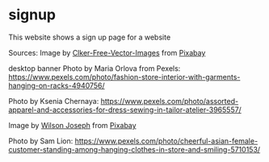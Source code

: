 # signup
This website shows a sign up page for a website



Sources:
Image by <a href="https://pixabay.com/users/clker-free-vector-images-3736/?utm_source=link-attribution&amp;utm_medium=referral&amp;utm_campaign=image&amp;utm_content=311732">Clker-Free-Vector-Images</a> from <a href="https://pixabay.com//?utm_source=link-attribution&amp;utm_medium=referral&amp;utm_campaign=image&amp;utm_content=311732">Pixabay</a>


desktop banner
Photo by Maria Orlova from Pexels: https://www.pexels.com/photo/fashion-store-interior-with-garments-hanging-on-racks-4940756/

Photo by Ksenia Chernaya: https://www.pexels.com/photo/assorted-apparel-and-accessories-for-dress-sewing-in-tailor-atelier-3965557/


Image by <a href="https://pixabay.com/users/tuktukdesign-3181967/?utm_source=link-attribution&amp;utm_medium=referral&amp;utm_campaign=image&amp;utm_content=1641918">Wilson Joseph</a> from <a href="https://pixabay.com//?utm_source=link-attribution&amp;utm_medium=referral&amp;utm_campaign=image&amp;utm_content=1641918">Pixabay</a>

Photo by Sam Lion: https://www.pexels.com/photo/cheerful-asian-female-customer-standing-among-hanging-clothes-in-store-and-smiling-5710153/